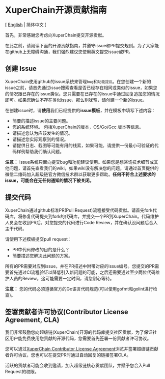 # XuperChain开源贡献指南

[ [English](https://github.com/SuperconsensusMatrixchain/matrixchain/blob/master/CONTRIBUTING.md) | 简体中文 ]


首先，非常感谢您考虑向XuperChain提交开源贡献。

在此之前，请阅读下面的开源贡献指南，并遵守issue和PR提交规则。为了大家能在github上无障碍沟通，我们强烈建议您使用英文提交issue或PR。

## 创建 Issue
XuperChain使用github的issue系统来管理`bug`和`功能提议`。在您创建一个新的issue之前，请首先通过issue搜索查看是否已经存在相同或类似的issue，如果您的情况跟已存在的issue类似，您只需要在已存在的issue中通过回复追加您的情况即可。如果您确认不存在类似issue，那么别犹豫，请创建一个新的issue。

在创建issue时，请**使用**我们已经提供的**issue模板**，并在模板中填写下述内容：

* 简要的描述issue的主要问题。
* 您的系统环境。 包括XuperChain的版本，OS/Go/Gcc 版本等信息。
* 请描述您认为应该发生的情况。
* 请描述您实际观察到的情况。
* 请提供日志、截图等可能有用的线索，如果可能，请提供一份最小可验证的代码样例帮助我们确认问题。

**注意：** Issue系统只面向提交bug和功能建议使用。如果您是想咨询技术细节或其他问题，请首先查看我们的wiki，如果wiki没有解决您的问题，请通过首页提供的微信二维码加入超级链官方微信技术群以获取更多帮助。**任何不符合上述要求的issue，可能会在无任何通知的情况下被关闭。**

## 提交代码
XuperChain通过github标准PR(Pull Request)流程接受代码贡献。请首先fork代码库，将修复代码提交到fork的代码库，并提交一个PR到XuperChain。代码维护人员会在收到PR后，对您提交的代码进行Code Review，并在确认没问题后合入主干代码。

请使用下述模板提交pull request：

* PR中代码修改的目的是什么？
* 简要描述您解决此问题的方案。

所有的PR需要对应到issue，并在PR描述中附带对应的issue编号。您提交的PR需要首先通过CI流程验证以降低引入新问题的可能，之后还需要通过至少两位代码维护人员的Review，这可能需要一定时间，请您耐心等待。

**注意：** 您的代码必须遵循官方的Go语言代码规范(可以使用gofmt和golint进行检查)。

## 签署贡献者许可协议(Contributor License Agreement, CLA)
我们非常鼓励您向超级链(XuperChain)开源的代码库提交社区贡献，为了保证社区用户能免费使用您贡献的开源代码，您需要首先签署一份贡献者许可协议。

您可以通过[XuperChain Contributor License Agreement](https://cla-assistant.io/superconsensus/matrixchain)浏览并签署超级链贡献者许可协议，您也可以在提交PR时通过自动回复的链接签署CLA。

活跃的贡献者可能会收到邀请，加入超级链核心贡献团队，并赋予您合入Pull Request的权限。
